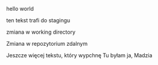 hello world

ten tekst trafi do stagingu

zmiana w working directory

Zmiana w repozytorium zdalnym

Jeszcze więcej tekstu, który wypchnę
Tu byłam ja, Madzia
